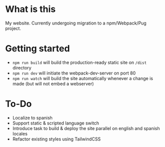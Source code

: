 # What is this

My website. Currently undergoing migration to a npm/Webpack/Pug project.

# Getting started

- `npm run build` will build the production-ready static site on `/dist` directory
- `npm run dev` will initiate the webpack-dev-server on port 80
- `npm run watch` will build the site automatically whenever a change is made (but will not embed a webserver)

# To-Do

- Localize to spanish
- Support static & scripted language switch
- Introduce task to build & deploy the site parallel on english and spanish locales
- Refactor existing styles using TailwindCSS

